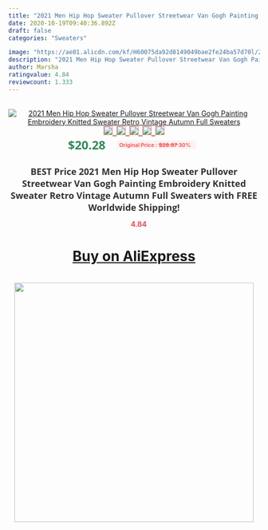 ```yaml
---
title: "2021 Men Hip Hop Sweater Pullover Streetwear Van Gogh Painting Embroidery Knitted Sweater Retro Vintage Autumn Full Sweaters"
date: 2020-10-19T09:40:36.892Z
draft: false
categories: "Sweaters"

image: "https://ae01.alicdn.com/kf/H60075da92d8149049bae2fe24ba57d70l/2021-Men-Hip-Hop-Sweater-Pullover-Streetwear-Van-Gogh-Painting-Embroidery-Knitted-Sweater-Retro-Vintage-Autumn.jpg"
description: "2021 Men Hip Hop Sweater Pullover Streetwear Van Gogh Painting Embroidery Knitted Sweater Retro Vintage Autumn Full Sweaters"
author: Marsha
ratingvalue: 4.84
reviewcount: 1.333
---
```

<br>
<div style="text-align: center;">
<a href="https://s.click.aliexpress.com/e/_A0Qlh3" target="_blank" rel="nofollow noopener noreferrer"><img alt="2021 Men Hip Hop Sweater Pullover Streetwear Van Gogh Painting Embroidery Knitted Sweater Retro Vintage Autumn Full Sweaters" class="magnifier-image" src="https://ae01.alicdn.com/kf/H60075da92d8149049bae2fe24ba57d70l/2021-Men-Hip-Hop-Sweater-Pullover-Streetwear-Van-Gogh-Painting-Embroidery-Knitted-Sweater-Retro-Vintage-Autumn.jpg_640x640.jpg">
<br>
<img style="border:1px solid salmon" src="https://ae01.alicdn.com/kf/H60075da92d8149049bae2fe24ba57d70l/2021-Men-Hip-Hop-Sweater-Pullover-Streetwear-Van-Gogh-Painting-Embroidery-Knitted-Sweater-Retro-Vintage-Autumn.jpg_120x120.jpg">&nbsp;&nbsp;<img style="border:1px solid salmon" src="https://ae01.alicdn.com/kf/H9819d8a7eab3486a8e3b5896b633449fG/2021-Men-Hip-Hop-Sweater-Pullover-Streetwear-Van-Gogh-Painting-Embroidery-Knitted-Sweater-Retro-Vintage-Autumn.jpg_120x120.jpg">&nbsp;&nbsp;<img style="border:1px solid salmon" src="https://ae01.alicdn.com/kf/H1c3eb536ac004480ba71ef3b432e83fbq/2021-Men-Hip-Hop-Sweater-Pullover-Streetwear-Van-Gogh-Painting-Embroidery-Knitted-Sweater-Retro-Vintage-Autumn.jpg_120x120.jpg">&nbsp;&nbsp;<img style="border:1px solid salmon" src="https://ae01.alicdn.com/kf/Hdb2174bb51f74a09a567dd484a9b11e8e/2021-Men-Hip-Hop-Sweater-Pullover-Streetwear-Van-Gogh-Painting-Embroidery-Knitted-Sweater-Retro-Vintage-Autumn.jpg_120x120.jpg">&nbsp;&nbsp;<img style="border:1px solid salmon" src="https://ae01.alicdn.com/kf/H030920b84a2247d1bfebcfdbf1e822a38/2021-Men-Hip-Hop-Sweater-Pullover-Streetwear-Van-Gogh-Painting-Embroidery-Knitted-Sweater-Retro-Vintage-Autumn.jpg_120x120.jpg"></a></div><br0>
<div style="text-align: center;"><span style="background-color: white; border: 0px; box-sizing: border-box; color: seagreen; display: inline-block; font-family: &quot;open sans&quot; , &quot;arial&quot; , &quot;helvetica&quot; , sans-serif , &quot;heiti&quot;; font-size: 24px; font-stretch: inherit; font-weight: 700; line-height: inherit; margin: 0px 10px 0px 0px; padding: 0px; vertical-align: middle;">$20.28 </span>
<span style="background: rgb(255 , 241 , 241); border-radius: 3px; border: 0px; box-sizing: border-box; color: #ff4747; display: inline-block; font-family: inherit; font-size: 12px; font-stretch: inherit; font-style: inherit; font-variant: inherit; font-weight: 600; line-height: inherit; margin: 0px; padding: 2px 5px; transform: scale(0.9); vertical-align: middle;">Original Price : <b style="text-decoration: line-through;">$28.97 </b> 30%&nbsp;&nbsp;</span></div>
<h1 style="color: #333333; display: inline-block; font-family: &quot;open sans&quot; , &quot;arial&quot; , &quot;helvetica&quot; , sans-serif , &quot;heiti&quot;; font-size: 18px; font-stretch: inherit; font-weight: 700; text-align: center;">BEST Price 2021 Men Hip Hop Sweater Pullover Streetwear Van Gogh Painting Embroidery Knitted Sweater Retro Vintage Autumn Full Sweaters with FREE Worldwide Shipping!</h1>
<div style="color: #ff4747; text-align: center;">
<img src="https://4.bp.blogspot.com/-M0ZcTcb-5uY/XleCXlxnR4I/AAAAAAAAAEc/OrjgMkXV1oMQFaCRZj5HQwOCBcu3w1FegCPcBGAYYCw/s1600/star.png" style="height: 15px;">&nbsp;<b>4.84</b></div>
<div class="button_cont" align="center"><a class="buynow_a" href="https://s.click.aliexpress.com/e/_A0Qlh3" target="_blank" rel="nofollow noopener noreferrer"><H1>Buy on AliExpress</H1></a></div><br>
<div class="separator" style="clear: both; text-align: center;">
<img src="https://lh3.googleusercontent.com/-pTy5HemUv9M/XlePHvY0dAI/AAAAAAAAAE4/0nX5iRUoIWY8eMW9Dpxeirr157OZliDIgCLcBGAsYHQ/s1600/badge.gif" width="480">
</div>
